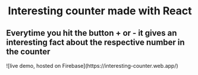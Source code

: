 <h1 align="center">Interesting counter made with React</h1>
<h2>Everytime you hit the button + or - it gives an interesting fact about the respective number in the counter</h2>
![live demo, hosted on Firebase](https://interesting-counter.web.app/)
